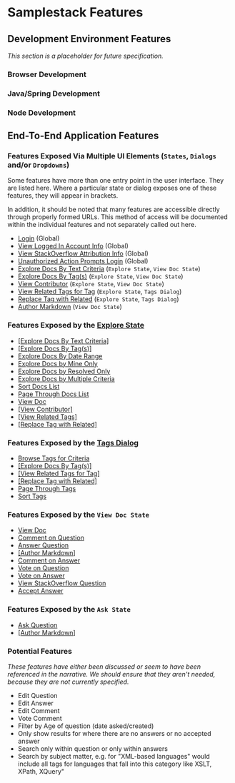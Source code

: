 # Samplestack Features

## Development Environment Features

*This section is a placeholder for future specification.*

### Browser Development

### Java/Spring Development

### Node Development

## End-To-End Application Features

### Features Exposed Via Multiple UI Elements (`States`, `Dialogs` and/or `Dropdowns`)

Some features have more than one entry point in the user interface. They are listed here. Where a particular state or dialog exposes one of these features, they will appear in brackets.

In addition, it should be noted that many features are accessible directly through properly formed URLs. This method of access will be documented within the individual features and not separately called out here.

- [Login](./features/end-to-end/login.md) (Global)
- [View Logged In Account Info](./features/end-to-end/view-logged-in-account.md) (Global)
- [View StackOverflow Attribution Info](./features/end-to-end/view-so-attribution.md) (Global)
- [Unauthorized Action Prompts Login](./features/end-to-end/unauthorized-prompts-login.md) (Global)
- [Explore Docs By Text Criteria](./features/end-to-end/explore-docs-by-text.md) (`Explore State`, `View Doc State`)
- [Explore Docs By Tag(s)](./features/end-to-end/explore-by-tags.md) (`Explore State`, `View Doc State`)
- [View Contributor](./view-contributor.md) (`Explore State`, `View Doc State`)
- [View Related Tags for Tag](./features/end-to-end/view-related-tags.md) (`Explore State`, `Tags Dialog`)
- [Replace Tag with Related](./features/end-to-end/replace-tag-with-related.md) (`Explore State`, `Tags Dialog`)
- [Author Markdown](./author-markdown.md) (`View Doc State`)

### Features Exposed by the [Explore State](./wireframes/explore.md)

- [\[Explore Docs By Text Criteria\]](./features/end-to-end/explore-by-text.md)
- [\[Explore Docs By Tag(s)\]](./features/end-to-end/explore-by-tags.md)
- [Explore Docs By Date Range](./features/end-to-end/explore-by-date-range.md)
- [Explore Docs by Mine Only](./features/end-to-end/explore-by-mine-only.md)
- [Explore Docs by Resolved Only](./features/end-to-end/explore-by-resolved-only.md)
- [Explore Docs by Multiple Criteria](./features/end-to-end/explore-multiple-criteria.md)
- [Sort Docs List](./features/end-to-end/sort-docs-list.md)
- [Page Through Docs List](./features/end-to-end/page-through-docs-list.md)
- [View Doc](./features/end-to-end/view-doc.md)
- [\[View Contributor\]](./features/end-to-end/view-contributor)
- [\[View Related Tags\]](./features/end-to-end/view-related-tags.md)
- [\[Replace Tag with Related\]](./features/end-to-end/replace-tag-with-related.md)

### Features Exposed by the [Tags Dialog](./wireframes/tags-dialog.md)

- [Browse Tags for Criteria](./features/end-to-end/browse-tags-for-criteria.md)
- [\[Explore Docs By Tag(s)\]](./features/end-to-end/explore-docs-by-tags.md)
- [\[View Related Tags for Tag\]](./features/end-to-end/view-related-tags.md)
- [\[Replace Tag with Related\]](./features/end-to-end/replace-tag-with-related.md)
- [Page Through Tags](./features/end-to-end/page-through-tags.md)
- [Sort Tags](./features/end-to-end/sort-tags.md)

### Features Exposed by the `View Doc State`

- [View Doc](./features/end-to-end/view-doc.md)
- [Comment on Question](./features/end-to-end/comment-on-question.md)
- [Answer Question](./features/end-to-end/answer-question.md)
- [\[Author Markdown\]](./features/end-to-end/author-markdown.md)
- [Comment on Answer](./features/end-to-end/comment-on-answer.md)
- [Vote on Question](./features/end-to-end/vote-on-question.md)
- [Vote on Answer](./features/end-to-end/vote-on-answer.md)
- [View StackOverflow Question](./features/end-to-end/view-so-question)
- [Accept Answer](./features/end-to-end/accept-answer.md)

### Features Exposed by the `Ask State`

- [Ask Question](./features/end-to-end/ask-question.md)
- [\[Author Markdown\]](./features/end-to-end/author-markdown.md)

### Potential Features

*These features have either been discussed or seem to have been referenced in the narrative. We should ensure that they aren't needed, because they are not currently specified.*

- Edit Question
- Edit Answer
- Edit Comment
- Vote Comment
- Filter by Age of question (date asked/created)
- Only show results for where there are no answers or no accepted answer
- Search only within question or only within answers
- Search by subject matter, e.g. for "XML-based languages" would include all tags for languages that fall into this category like XSLT, XPath, XQuery"
